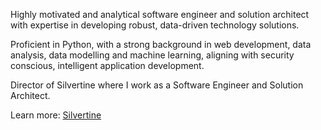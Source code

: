 Highly motivated and analytical software engineer and solution architect with expertise in developing robust, data-driven technology solutions.

Proficient in Python, with a strong background in web development, data analysis, data modelling and machine learning, aligning with security conscious, intelligent application development.

Director of Silvertine where I work as a Software Engineer and Solution Architect.

Learn more: [Silvertine](https://silvertine.technology)
